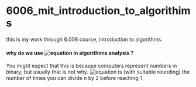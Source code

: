 # 6006_mit_introduction_to_algorithims
this is my work through 6.006 course, introduction to algorithms.
#### why do we use ![equation](https://latex.codecogs.com/gif.latex?\dpi{120}&space;\fn_phv&space;\large&space;\mathbf{(\log_{2}{n})})  in algorithims analysis ?
You might expect that this is because computers represent numbers in binary, but usually that is not why.
 ![equation](https://latex.codecogs.com/gif.latex?\dpi{120}&space;\fn_phv&space;\large&space;\mathbf{(\log_{2}{n})})  is (with suitable rounding) the number of times you can divide n by 2 before reaching 1
